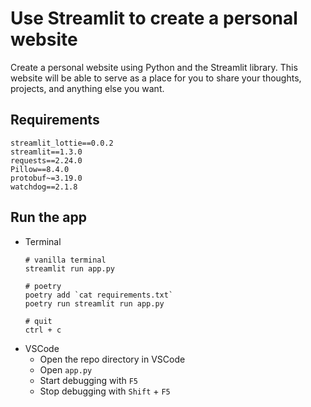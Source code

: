 # Use Streamlit to create a personal website

Create a personal website using Python and the Streamlit library. This website will be able to serve as a place for you to share your thoughts, projects, and anything else you want.


## Requirements
```
streamlit_lottie==0.0.2
streamlit==1.3.0
requests==2.24.0
Pillow==8.4.0
protobuf~=3.19.0
watchdog==2.1.8
```

## Run the app
* Terminal
    ```
    # vanilla terminal
    streamlit run app.py

    # poetry
    poetry add `cat requirements.txt`
    poetry run streamlit run app.py

    # quit
    ctrl + c
    ```
* VSCode
  * Open the repo directory in VSCode
  * Open `app.py`
  * Start debugging with `F5`
  * Stop debugging with `Shift` + `F5`

